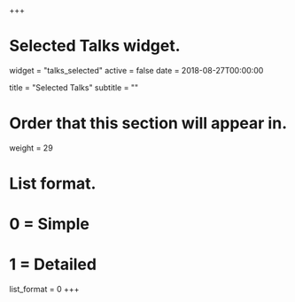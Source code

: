 +++
# Selected Talks widget.
widget = "talks_selected"
active = false
date = 2018-08-27T00:00:00

title = "Selected Talks"
subtitle = ""

# Order that this section will appear in.
weight = 29

# List format.
#   0 = Simple
#   1 = Detailed
list_format = 0
+++
